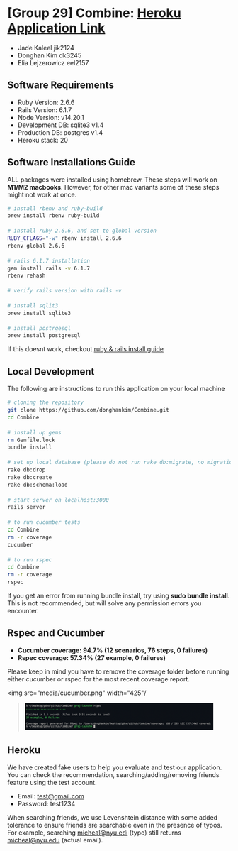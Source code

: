 # [Group 29] Combine: <a href="https://group29-combine.herokuapp.com/" target="_blank">Heroku Application Link</a>

* Jade Kaleel jik2124
* Donghan Kim dk3245
* Elia Lejzerowicz eel2157

## Software Requirements
* Ruby Version: 2.6.6
* Rails Version: 6.1.7
* Node Version: v14.20.1
* Development DB: sqlite3 v1.4
* Production DB: postgres v1.4
* Heroku stack: 20

## Software Installations Guide
ALL packages were installed using homebrew. These steps will work on **M1/M2 macbooks**. However, for other mac variants some of these steps might not work at once.
```sh
# install rbenv and ruby-build
brew install rbenv ruby-build

# install ruby 2.6.6, and set to global version
RUBY_CFLAGS="-w" rbenv install 2.6.6
rbenv global 2.6.6

# rails 6.1.7 installation
gem install rails -v 6.1.7
rbenv rehash

# verify rails version with rails -v

# install sqlit3
brew install sqlite3

# install postrgesql
brew install postgresql
```
If this doesnt work, checkout <a href="https://gorails.com/setup/macos/12-monterey" target="_blank">ruby & rails install guide</a>

## Local Development
The following are instructions to run this application on your local machine
```sh
# cloning the repository
git clone https://github.com/donghankim/Combine.git
cd Combine

# install up gems
rm Gemfile.lock
bundle install

# set up local database (please do not run rake db:migrate, no migration files have been uploaded!)
rake db:drop
rake db:create
rake db:schema:load

# start server on localhost:3000
rails server

# to run cucumber tests
cd Combine
rm -r coverage
cucumber

# to run rspec
cd Combine
rm -r coverage
rspec
```
If you get an error from running bundle install, try using **sudo bundle install**. This is not recommended, but will solve any permission errors you encounter.

## Rspec and Cucumber
* <strong>Cucumber coverage: 94.7% (12 scenarios, 76 steps, 0 failures)</strong>
* <strong>Rspec coverage: 57.34% (27 example, 0 failures)</strong>

Please keep in mind you have to remove the coverage folder before running either cucumber or rspec for the most recent coverage report.

<img src="media/cucumber.png" width="425"/
><img src="media/rspec.png" width="425"/>

## Heroku
We have created fake users to help you evaluate and test our application. You can check the recommendation, searching/adding/removing friends feature using the test account.
* Email: test@gmail.com
* Password: test1234

When searching friends, we use Levenshtein distance with some added tolerance to ensure friends are searchable even in the presence of typos. For example, searching micheal@nyu.edi (typo) still returns micheal@nyu.edu (actual email).

